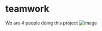 # teamwork

We are 4 people doing this project
![image](https://github.com/Shamsiddinov70/teamwork/assets/101934824/edcfc356-69b2-4c0c-b589-1d23cea80a9f)
